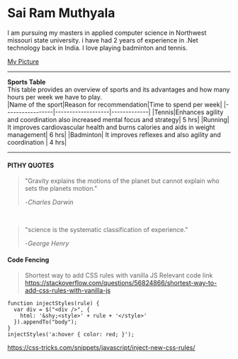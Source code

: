 # Sai Ram Muthyala
I am pursuing my masters in applied computer science in Northwest missouri state university. i have had 2 years of experience in .Net technology back in India. I love playing badminton and tennis. 

[My Picture](https://github.com/muthyalasairam/my2-Muthyala/blob/main/photo.png)

---
**Sports Table**<br>
This table provides an overview of sports and its advantages and how many hours per week we have to play.
<br>
|Name of the sport|Reason for recommendation|Time to spend per week|
|-----------------|-------------------|-------------|
|Tennis|Enhances agility and coordination also increased mental focus and strategy| 5 hrs|
|Running| It improves cardiovascular health  and burns calories and aids in weight management| 6 hrs|
|Badminton| It improves reflexes and also agility and coordination | 4 hrs|

---
#### PITHY QUOTES
>"Gravity explains the motions of the planet but cannot explain who sets the planets motion."
>
>\-*Charles Darwin*
<br>

>"science is the systematic classification of experience." 
>
>\-*George Henry*

#### Code Fencing
>Shortest way to add CSS rules with vanilla JS
Relevant code link <https://stackoverflow.com/questions/56824866/shortest-way-to-add-css-rules-with-vanilla-js>

~~~
function injectStyles(rule) {
  var div = $("<div />", {
    html: '&shy;<style>' + rule + '</style>'
  }).appendTo("body");    
}
injectStyles('a:hover { color: red; }');
~~~
<https://css-tricks.com/snippets/javascript/inject-new-css-rules/>